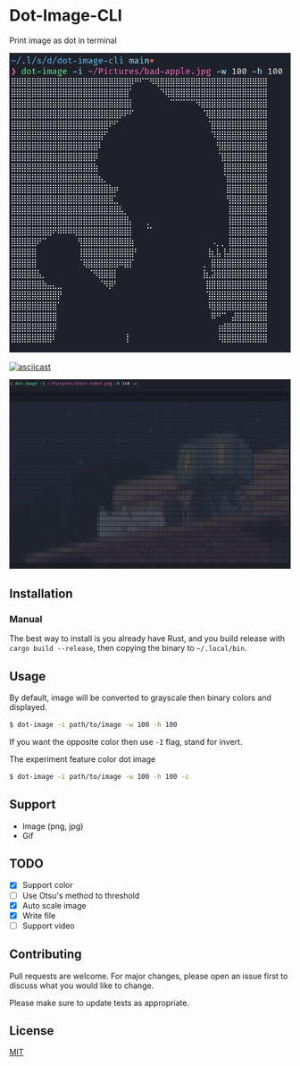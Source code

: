 # Dot-Image-CLI

Print image as dot in terminal

![Screenshot](https://raw.githubusercontent.com/Nguyen-Hoang-Nam/readme-image/main/dot-image/screenshot.png)

[![asciicast](https://asciinema.org/a/G8Cq4y0Ob76UDEokcZso5a7dN.svg)](https://asciinema.org/a/G8Cq4y0Ob76UDEokcZso5a7dN)

![Color](https://raw.githubusercontent.com/Nguyen-Hoang-Nam/readme-image/main/dot-image/color.jpg)

## Installation

### Manual

The best way to install is you already have Rust, and you build release with `cargo build --release`, then copying the binary to `~/.local/bin`.

## Usage

By default, image will be converted to grayscale then binary colors and displayed.

```bash
$ dot-image -i path/to/image -w 100 -h 100
```

If you want the opposite color then use `-I` flag, stand for invert.

The experiment feature color dot image

```bash
$ dot-image -i path/to/image -w 100 -h 100 -c
```

## Support

- Image (png, jpg)
- Gif

## TODO

- [x] Support color
- [ ] Use Otsu's method to threshold
- [x] Auto scale image
- [x] Write file
- [ ] Support video

## Contributing

Pull requests are welcome. For major changes, please open an issue first to discuss what you would like to change.

Please make sure to update tests as appropriate.

## License

[MIT](https://choosealicense.com/licenses/mit/)
